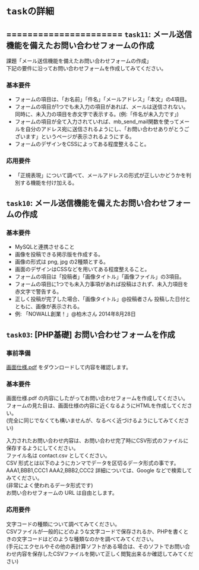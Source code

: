 # `taskの詳細`
======================
`task11`: メール送信機能を備えたお問い合わせフォームの作成
------
課題「メール送信機能を備えたお問い合わせフォームの作成」  
下記の要件に沿ってお問い合わせフォームを作成してみてください。  

### 基本要件 ###
+ フォームの項目は、「お名前」「件名」「メールアドレス」「本文」の4項目。  
+ フォームの項目が1つでも未入力の項目があれば、メールは送信されない。同時に、未入力の項目を赤文字で表示する。(例:「件名が未入力です」)  
+ フォームの項目が全て入力されていれば、mb_send_mail関数を使ってメールを自分のアドレス宛に送信されるようにし、「お問い合わせありがとうございます」というページが表示されるようにする。  
+ フォームのデザインをCSSによってある程度整えること。  
    
### 応用要件 ###
+ 「正規表現」について調べて、メールアドレスの形式が正しいかどうかを判別する機能を付け加える。  


`task10`: メール送信機能を備えたお問い合わせフォームの作成
------
### 基本要件 ###
- MySQLと連携させること  
- 画像を投稿できる掲示版を作成する。  
- 画像の形式は png, jpg の2種類とする。  
- 画面のデザインはCSSなどを用いてある程度整えること。  
- フォームの項目は「投稿者」「画像タイトル」「画像ファイル」の3項目。  
- フォームの項目に1つでも未入力事項があれば投稿はされず、未入力項目を赤文字で警告する。  
- 正しく投稿が完了した場合、「画像タイトル」@投稿者さん 投稿した日付とともに、画像が表示される。  
- 例: 「NOWALL創業！」@柏木さん 2014年8月28日  


`task03`: [PHP基礎] お問い合わせフォームを作成
------
### 事前準備 ###
[画面仕様.pdf](http://student.elite.sc/user/homeworks/71/download_handout/) をダウンロードして内容を確認します。  
  
### 基本要件 ###
画面仕様.pdf の内容にしたがってお問い合わせフォームを作成してください。   
フォームの見た目は、画面仕様の内容に近くなるようにHTMLを作成してください。   
(完全に同じでなくても構いませんが、なるべく近づけるようにしてみてください)  
  
入力されたお問い合わせ内容は、お問い合わせ完了時にCSV形式のファイルに保存するようにしてください。  
ファイル名は contact.csv としてください。  
CSV 形式とは以下のようにカンマでデータを区切るデータ形式の事です。  
    AAA1,BBB1,CCC1 
    AAA2,BBB2,CCC2
詳細については、Google などで検索してみてください。  
(非常によく使われるデータ形式です)  
お問い合わせフォームの URL は自由とします。  
  
### 応用要件 ###
文字コードの種類について調べてみてください。  
CSVファイルが一般的にどのような文字コードで保存されるか、PHPを書くときの文字コードはどのような種類なのかを調べてみてください。  
(手元にエクセルやその他の表計算ソフトがある場合は、そのソフトでお問い合わせ内容を保存したCSVファイルを開いて正しく閲覧出来るか確認してみてください)  


  
